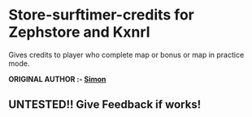 # Store-surftimer-credits for Zephstore and Kxnrl

Gives credits to player who complete map or bonus or map in practice mode.

**ORIGINAL AUTHOR :- [Simon](https://github.com/yash1441/)**

## UNTESTED!! Give Feedback if works!
